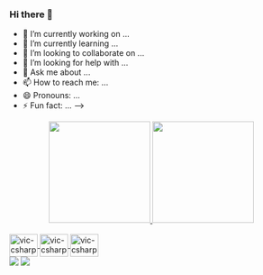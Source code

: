 ### Hi there 👋

- 🔭 I’m currently working on ...
- 🌱 I’m currently learning ...
- 👯 I’m looking to collaborate on ...
- 🤔 I’m looking for help with ...
- 💬 Ask me about ...
- 📫 How to reach me: ...
- 😄 Pronouns: ...
- ⚡ Fun fact: ...
-->

<div align="center">
  <a href="https://github.com/victoriabarrosl">
  <img height="180em" src="https://github-readme-stats.vercel.app/api?username=victoriabarrosl&show_icons=true&theme=light&include_all_commits=true&count_private=true"/>
  <img height="180em" src="https://github-readme-stats.vercel.app/api/top-langs/?username=victoriabarrosl&layout=compact&langs_count=7&theme=light"/>
</div>
  
  <div>
    <div style="display: inline_block"><br>
 <img align="center" alt="vic-csharp" height="40" width="50" src="https://cdn.jsdelivr.net/gh/devicons/devicon/icons/csharp/csharp-plain.svg">
  <img align="center" alt="vic-csharp" height="40" width="50" src="https://cdn.jsdelivr.net/gh/devicons/devicon/icons/dotnetcore/dotnetcore-original.svg">
  <img align="center" alt="vic-csharp" height="40" width="50" src="https://cdn.jsdelivr.net/gh/devicons/devicon/icons/dot-net/dot-net-plain-wordmark.svg">
  </div>
  
  <div>
  <a href="https://www.linkedin.com/in/victoriabarrosl/"  target="_blank"><img src="https://img.shields.io/badge/-LinkedIn-%230077B5?style=for-the-badge&logo=linkedin&logoColor=white" target="_blank"></a>
    <a href = "mailto:lis.victoriab@gmail.com"><img src="https://img.shields.io/badge/-Gmail-%23333?style=for-the-badge&logo=gmail&logoColor=white" target="_blank"></a>
  </div>

